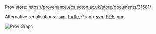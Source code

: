 
Prov store: https://provenance.ecs.soton.ac.uk/store/documents/31581/
	
Alternative serialisations: [json](https://provenance.ecs.soton.ac.uk/store/documents/31581.json), [turtle](https://provenance.ecs.soton.ac.uk/store/documents/31581.ttl), 
Graph: [svg](https://provenance.ecs.soton.ac.uk/store/documents/31581.svg), [PDF](https://provenance.ecs.soton.ac.uk/store/documents/31581.pdf), [png](https://provenance.ecs.soton.ac.uk/store/documents/31581.png)

![Prov Graph](https://provenance.ecs.soton.ac.uk/store/documents/31581.png)
